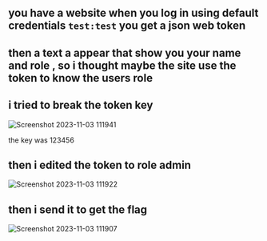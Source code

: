 ## you have a website when you log in using default credentials `test:test`  you get a json web token 

## then a text a appear that show you your name and role , so i thought maybe the site use the token to know the users role

## i tried to break the token key 
![Screenshot 2023-11-03 111941](https://github.com/kiro6/writeups/assets/57776872/9ba8d8c6-1dfe-4e60-9cfa-f631685f0a66)

the key was 123456 

## then i edited the token to role admin 
![Screenshot 2023-11-03 111922](https://github.com/kiro6/writeups/assets/57776872/ae8f1f15-9f2b-4d11-9fa0-2e140e5aee6b)

## then i send it to get the flag 
![Screenshot 2023-11-03 111907](https://github.com/kiro6/writeups/assets/57776872/57926538-2f0e-4e13-80ac-0e281549e053)

